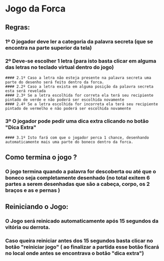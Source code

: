 # Jogo da Forca

## Regras:

  ### 1º O jogador deve ler a categoria da palavra secreta (que se encontra na parte superior da tela)
  ### 2º Deve-se escolher 1 letra (para isto basta clicar em alguma das letras no teclado virtual dentro do jogo)
    #### 2.1º Caso a letra não esteja presente na palavra secreta uma parte do desenho será feito dentro da forca.
    #### 2.2º Caso a letra exista em alguma posição da palavra secreta esta será revelada
    #### 2.3º Se a letra escolhida for correta ela terá seu recipiente pintado de verde e não poderá ser escolhida novamente
    #### 2.4º Se a letra escolhida for incorreta ela terá seu recipiente pintado de vermelho e não poderá ser escolhida novamente
  ### 3º O jogador pode pedir uma dica extra clicando no botão "Dica Extra"
    #### 3.1º Isto fará com que o jogador perca 1 chance, desenhando automaticamente mais uma parte do boneco dentro da forca.

## Como termina o jogo ?

  ### O jogo termina quando a palavra for descoberta ou até que o boneco seja completamente desenhado (no total exitem 6 partes a serem desenhadas que são a cabeça, corpo, os 2 braços e as e pernas )

## Reiniciando o Jogo:

  ### O Jogo será reinicado automaticamente após 15 segundos da vitória ou derrota.
  ### Caso queira reiniciar antes dos 15 segundos basta clicar no botão "reiniciar jogo" ( ao finalizar a partida esse botão ficará no local onde antes se encontrava o  botão "dica extra")


